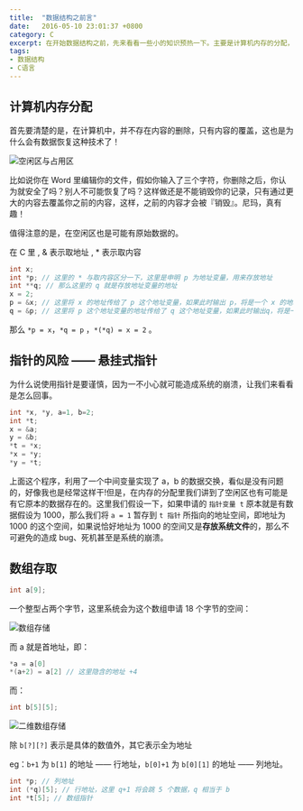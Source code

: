 ```yaml
---
title:  "数据结构之前言"
date:   2016-05-10 23:01:37 +0800
category: C
excerpt: 在开始数据结构之前，先来看看一些小的知识预热一下。主要是计算机内存的分配，指针的风险，以及数组的存储分配。
tags:
- 数据结构
- C语言
---
```


## 计算机内存分配

首先要清楚的是，在计算机中，并不存在内容的删除，只有内容的覆盖，这也是为什么会有数据恢复这种技术了！

![空闲区与占用区](https://www.z4a.net/images/2017/08/31/data.png)

比如说你在 Word 里编辑你的文件，假如你输入了三个字符，你删除之后，你认为就安全了吗？别人不可能恢复了吗？这样做还是不能销毁你的记录，只有通过更大的内容去覆盖你之前的内容，这样，之前的内容才会被『销毁』。尼玛，真有趣！

值得注意的是，在空闲区也是可能有原始数据的。

在 C 里 , & 表示取地址 , \* 表示取内容

``` c
int x;
int *p; // 这里的 * 与取内容区分一下，这里是申明 p 为地址变量，用来存放地址
int **q; // 那么这里的 q 就是存放地址变量的地址
x = 2;
p = &x; // 这里将 x 的地址传给了 p 这个地址变量，如果此时输出 p，将是一个 x 的地址
q = &p; // 这里将 p 这个地址变量的地址传给了 q 这个地址变量，如果此时输出q，将是一个 p 的地址
```

那么 `*p = x`，`*q = p` ，`*(*q) = x = 2` 。

## 指针的风险 —— 悬挂式指针

为什么说使用指针是要谨慎，因为一不小心就可能造成系统的崩溃，让我们来看看是怎么回事。

``` c
int *x, *y, a=1, b=2;
int *t;
x = &a;
y = &b;
*t = *x;
*x = *y;
*y = *t;
```

上面这个程序，利用了一个中间变量实现了 a，b 的数据交换，看似是没有问题的，好像我也是经常这样干!但是，在内存的分配里我们讲到了空闲区也有可能是有它原本的数据存在的。这里我们假设一下，如果申请的 `指针变量 t` 原本就是有数据假设为 1000，那么我们将 `a = 1` 暂存到 `t 指针` 所指向的地址空间，即地址为 1000 的这个空间，如果说恰好地址为 1000 的空间又是**存放系统文件**的，那么不可避免的造成 bug、死机甚至是系统的崩溃。

## 数组存取

``` c
int a[9];
```
一个整型占两个字节，这里系统会为这个数组申请 18 个字节的空间：

![数组存储](https://www.z4a.net/images/2017/08/31/array_storage.png)

而 a 就是首地址，即：

``` c
*a = a[0]
*(a+2) = a[2] // 这里隐含的地址 +4
```

而：

``` c
int b[5][5];
```

![二维数组存储](https://www.z4a.net/images/2017/08/31/two_dimensional_array_storage.png)

除 `b[?][?]` 表示是具体的数值外，其它表示全为地址

eg：`b+1` 为 `b[1]` 的地址 —— 行地址，`b[0]+1` 为 `b[0][1]` 的地址 —— 列地址。

``` c
int *p; // 列地址
int (*q)[5]; // 行地址，这里 q+1 将会跳 5 个数据，q 相当于 b
int *t[5]; // 数组指针
```
